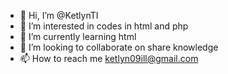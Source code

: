 - 👋 Hi, I’m @KetlynTI
- 👀 I’m interested in codes in html and php
- 🌱 I’m currently learning html
- 💞️ I’m looking to collaborate on share knowledge
- 📫 How to reach me ketlyn09ill@gmail.com

 
